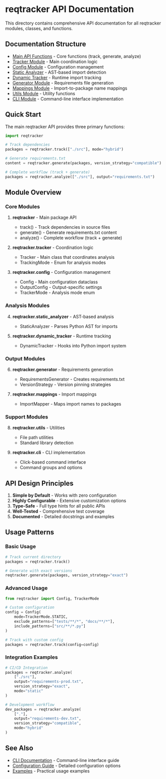 # reqtracker API Documentation

This directory contains comprehensive API documentation for all reqtracker modules, classes, and functions.

## Documentation Structure

- [Main API Functions](main-api.md) - Core functions (track, generate, analyze)
- [Tracker Module](tracker.md) - Main coordination logic
- [Config Module](config.md) - Configuration management
- [Static Analyzer](static-analyzer.md) - AST-based import detection
- [Dynamic Tracker](dynamic-tracker.md) - Runtime import tracking
- [Generator Module](generator.md) - Requirements file generation
- [Mappings Module](mappings.md) - Import-to-package name mappings
- [Utils Module](utils.md) - Utility functions
- [CLI Module](cli.md) - Command-line interface implementation

## Quick Start

The main reqtracker API provides three primary functions:

```python
import reqtracker

# Track dependencies
packages = reqtracker.track(["./src"], mode="hybrid")

# Generate requirements.txt
content = reqtracker.generate(packages, version_strategy="compatible")

# Complete workflow (track + generate)
packages = reqtracker.analyze(["./src"], output="requirements.txt")
```

## Module Overview

### Core Modules

1. **reqtracker** - Main package API
   - track() - Track dependencies in source files
   - generate() - Generate requirements.txt content
   - analyze() - Complete workflow (track + generate)

2. **reqtracker.tracker** - Coordination logic
   - Tracker - Main class that coordinates analysis
   - TrackingMode - Enum for analysis modes

3. **reqtracker.config** - Configuration management
   - Config - Main configuration dataclass
   - OutputConfig - Output-specific settings
   - TrackerMode - Analysis mode enum

### Analysis Modules

4. **reqtracker.static_analyzer** - AST-based analysis
   - StaticAnalyzer - Parses Python AST for imports

5. **reqtracker.dynamic_tracker** - Runtime tracking
   - DynamicTracker - Hooks into Python import system

### Output Modules

6. **reqtracker.generator** - Requirements generation
   - RequirementsGenerator - Creates requirements.txt
   - VersionStrategy - Version pinning strategies

7. **reqtracker.mappings** - Import mappings
   - ImportMapper - Maps import names to packages

### Support Modules

8. **reqtracker.utils** - Utilities
   - File path utilities
   - Standard library detection

9. **reqtracker.cli** - CLI implementation
   - Click-based command interface
   - Command groups and options

## API Design Principles

1. **Simple by Default** - Works with zero configuration
2. **Highly Configurable** - Extensive customization options
3. **Type-Safe** - Full type hints for all public APIs
4. **Well-Tested** - Comprehensive test coverage
5. **Documented** - Detailed docstrings and examples

## Usage Patterns

### Basic Usage
```python
# Track current directory
packages = reqtracker.track()

# Generate with exact versions
reqtracker.generate(packages, version_strategy="exact")
```

### Advanced Usage
```python
from reqtracker import Config, TrackerMode

# Custom configuration
config = Config(
    mode=TrackerMode.STATIC,
    exclude_patterns=["tests/**/*", "docs/**/*"],
    include_patterns=["src/**/*.py"]
)

# Track with custom config
packages = reqtracker.track(config=config)
```

### Integration Examples
```python
# CI/CD Integration
packages = reqtracker.analyze(
    ["./src"],
    output="requirements-prod.txt",
    version_strategy="exact",
    mode="static"
)

# Development workflow
dev_packages = reqtracker.analyze(
    ["."],
    output="requirements-dev.txt",
    version_strategy="compatible",
    mode="hybrid"
)
```

## See Also

- [CLI Documentation](../../cli/README.md) - Command-line interface guide
- [Configuration Guide](../guides/configuration.md) - Detailed configuration options
- [Examples](../../examples/README.md) - Practical usage examples
